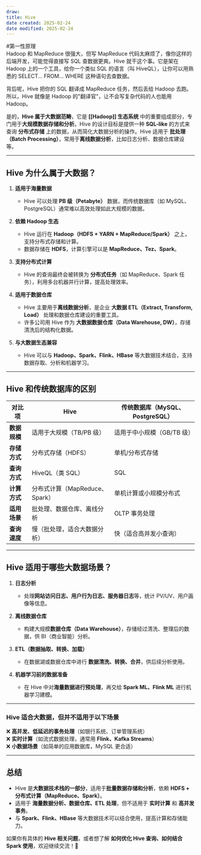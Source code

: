 ```yaml
---
draw:
title: Hive
date created: 2025-02-24
date modified: 2025-02-24
---
```


#第一性原理  
Hadoop 和 MapReduce 很强大，但写 MapReduce 代码太麻烦了，像你这样的后端开发，可能觉得直接写 SQL 查数据更爽。Hive 就干这个事。它是架在 Hadoop 上的一个工具，给你一个类似 SQL 的语言（叫 HiveQL），让你可以用熟悉的 SELECT... FROM... WHERE 这种语句去查数据。

背后呢，Hive 把你的 SQL 翻译成 MapReduce 任务，然后丢给 Hadoop 去跑。所以，Hive 就像是 Hadoop 的"翻译官"，让不会写复杂代码的人也能用 Hadoop。

是的，**Hive 属于大数据范畴**，它是 **[[Hadoop]] 生态系统** 中的重要组成部分，专门用于**大规模数据存储和分析**。Hive 的设计目标是提供一种 **SQL-like** 的方式来查询 **分布式存储** 上的数据，从而简化大数据分析的操作。Hive 适用于 **批处理（Batch Processing）**，常用于**离线数据分析**，比如日志分析、数据仓库建设等。

---

## **Hive 为什么属于大数据？**

1. **适用于海量数据**
    - Hive 可以处理 **PB 级（Petabyte）** 数据，而传统数据库（如 MySQL、PostgreSQL）通常难以高效处理如此大规模的数据。
2. **依赖 Hadoop 生态**
    - Hive 运行在 **Hadoop（HDFS + YARN + MapReduce/Spark）** 之上，支持分布式存储和计算。
    - 数据存储在 **HDFS**，计算引擎可以是 **MapReduce、Tez、Spark**。
3. **支持分布式计算**
    
    - Hive 的查询最终会被转换为 **分布式任务**（如 MapReduce、Spark 任务），利用多台机器并行计算，提高处理效率。
4. **适用于数据仓库**
    
    - Hive 主要用于**离线数据分析**，是企业 **大数据 ETL（Extract, Transform, Load）** 处理和数据仓库建设的重要工具。
    - 许多公司用 Hive 作为 **大数据数据仓库（Data Warehouse, DW）**，存储清洗后的结构化数据。
5. **与大数据生态兼容**
    
    - Hive 可以与 **Hadoop、Spark、Flink、HBase** 等大数据技术结合，支持数据存取、分析和机器学习。

---

## **Hive 和传统数据库的区别**

|对比项|Hive|传统数据库（MySQL、PostgreSQL）|
|---|---|---|
|**数据规模**|适用于大规模（TB/PB 级）|适用于中小规模（GB/TB 级）|
|**存储方式**|分布式存储（HDFS）|单机/分布式存储|
|**查询方式**|HiveQL（类 SQL）|SQL|
|**计算方式**|分布式计算（MapReduce、Spark）|单机计算或小规模分布式|
|**适用场景**|批处理、数据仓库、离线分析|OLTP 事务处理|
|**查询速度**|慢（批处理，适合大数据分析）|快（适合高并发小查询）|

---

## **Hive 适用于哪些大数据场景？**

1. **日志分析**
    
    - 处理**网站访问日志、用户行为日志、服务器日志**等，统计 PV/UV、用户画像等信息。
2. **离线数据仓库**
    
    - 构建大规模**数据仓库（Data Warehouse）**，存储经过清洗、整理后的数据，供 BI（商业智能）分析。
3. **ETL（数据抽取、转换、加载）**
    
    - 在数据湖或数据仓库中进行 **数据清洗、转换、合并**，供后续分析使用。
4. **机器学习前的数据准备**
    
    - 在 Hive 中对**海量数据进行预处理**，再交给 **Spark ML、Flink ML** 进行机器学习建模。

---

### **Hive 适合大数据，但并不适用于以下场景**

❌ **高并发、低延迟的事务处理**（如银行系统、订单管理系统）  
❌ **实时计算**（如流式数据处理，通常用 **Flink、Kafka Streams**）  
❌ **小数据场景**（如简单的应用数据库，MySQL 更合适）

---

## **总结**

- Hive 是**大数据技术栈的一部分**，适用于**批量数据存储和分析**，依赖 **HDFS + 分布式计算（MapReduce、Spark）**。
- 适用于 **海量数据分析、数据仓库、ETL 处理**，但不适用于 **实时计算** 和 **高并发事务**。
- 与 **Spark、Flink、HBase** 等大数据技术可以结合使用，提高计算和存储能力。

如果你有具体的 **Hive 相关问题**，或者想了解 **如何优化 Hive 查询、如何结合 Spark 使用**，欢迎继续交流！🚀

